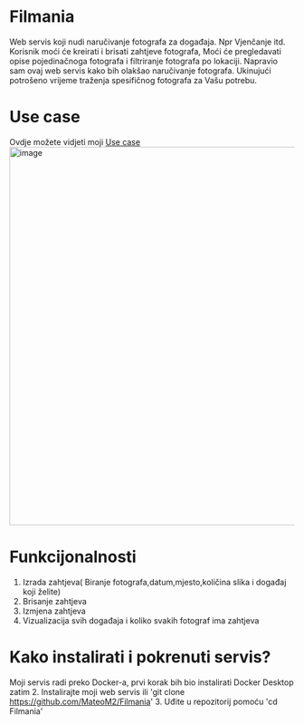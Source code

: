 # Filmania
Web servis koji nudi naručivanje fotografa za događaja. Npr Vjenčanje itd. 
Korisnik moći će kreirati i brisati zahtjeve fotografa, Moći će pregledavati opise pojedinačnoga fotografa i filtriranje fotografa po lokaciji. Napravio sam ovaj web servis kako bih olakšao naručivanje fotografa.
Ukinujući potrošeno vrijeme traženja spesifičnog fotografa za Vašu potrebu.


# Use case
Ovdje možete vidjeti moji [Use case](https://lucid.app/lucidchart/a2b3b26e-e5cf-4dcd-99d5-3afc9ce74420/edit?page=.Q4MUjXso07N&invitationId=inv_4a7e3534-620c-4bbe-86bd-9be1a58b416a#)
<img width="811" height="668" alt="image" src="https://github.com/user-attachments/assets/b104a42a-8238-410e-b32d-a4ede65f30e6" />


# Funkcijonalnosti
1. Izrada zahtjeva( Biranje fotografa,datum,mjesto,količina slika i događaj koji želite)
2. Brisanje zahtjeva
3. Izmjena zahtjeva
4. Vizualizacija svih događaja i koliko svakih fotograf ima zahtjeva


# Kako instalirati i pokrenuti servis?
Moji servis radi preko Docker-a, prvi korak bih bio instalirati Docker Desktop zatim
2. Instalirajte moji web servis ili 'git clone https://github.com/MateoM2/Filmania'
3. Uđite u repozitorij pomoću 'cd Filmania'




